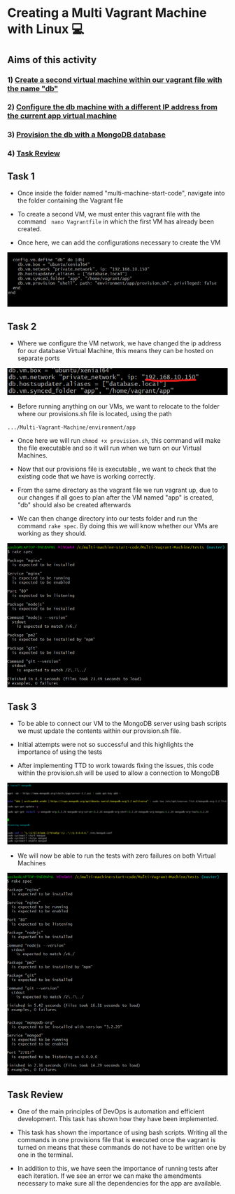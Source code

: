 # Creating a Multi Vagrant Machine with Linux :computer:

## Aims of this activity

### 1) [Create a second virtual machine within our vagrant file with the name "db"](#Task-1)

### 2) [Configure the db machine with a different IP address from the current app virtual machine](#Task-2)

### 3) [Provision the db with a MongoDB database](#Task-3)

### 4) [Task Review](#Task-Review)


## Task 1

- Once inside the folder named "multi-machine-start-code", navigate into the folder containing the
Vagrant file

- To create a second VM, we must enter this vagrant file with the command ``` nano Vagrantfile``` in which the first 
VM has already been created.

- Once here, we can add the configurations necessary to create the VM

![vagrant file](images/new_vm_snippet.png)

## Task 2

- Where we configure the VM network, we have changed the ip address
for our database Virtual Machine, this means they can be hosted on separate ports

![vagrant file](images/ip_address_snippet.png)

- Before running anything on our VMs, we want to relocate to the folder where our provisions.sh
file is located, using the path

```
.../Multi-Vagrant-Machine/environment/app
```

- Once here we will run ``` chmod +x provision.sh ```, this command will make the file executable and so
it will run when we turn on our Virtual Machines.

- Now that our provisions file is executable , we want to check that the existing code that we have is working correctly.
- From the same directory as the vagrant file we run vagrant up, due to our changes if all goes to plan
after the VM named "app" is created, "db" should also be created afterwards

- We can then change directory into our tests folder and run the command ``` rake spec ```. By doing this we will know whether
our VMs are working as they should.

![vagrant file](images/vm_test_pass_1.png)


## Task 3

- To be able to connect our VM to the MongoDB server using bash scripts we must update the contents within our 
provision.sh file.

- Initial attempts were not so successful and this highlights the importance of using the tests

- After implementing TTD to work towards fixing the issues, this code within the provision.sh
 will be used to allow a connection to MongoDB

![vagrant file](images/installing_mongo_db.png)


- We will now be able to run the tests with zero failures on both Virtual Machines

![vagrant file](images/all_test_passes.png)

## Task Review

- One of the main principles of DevOps is automation and efficient development. This task has shown how they have been implemented.

- This task has shown the importance of using bash scripts. Writing all the commands in one provisions file that is executed
once the vagrant is turned on means that these commands do not have to be written one by one in the terminal.

- In addition to this, we have seen the importance of running tests after each iteration. If we see an error we can make
the amendments necessary to make sure all the dependencies for the app are available.


